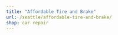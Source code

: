 ```yaml
---
title: "Affordable Tire and Brake"
url: /seattle/affordable-tire-and-brake/
shop: car repair
---
```

